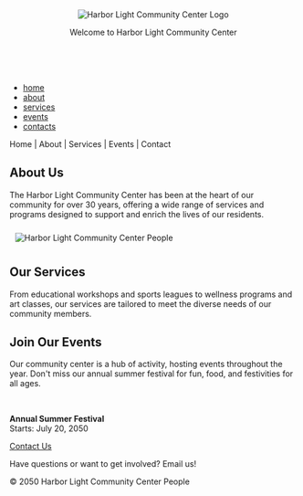 <!DOCTYPE html> 
<html> 
<head> 
<title>Harbor Light Community Center</title> 
</head>

<style>
    .center-and-space-content{
        text-align: center;
        padding: 10px;
    }

    body {
        font: Arial, sans-serif;
    }
</style>

<body> 
<header>
<div class="center-and-space-content"> 
<img src="https://edube.org/uploads/media/default/0001/04/logo.jpg" alt="Harbor Light Community Center Logo"> 
<p>Welcome to Harbor Light Community Center</p>
</div> 
 </header>

 <nav role="navigation">
 <ul>
    <li> <a href="#home">home</a></li>
    <li> <a href="#about">about</a></li>
    <li> <a href="#services">services</a></li>
    <li> <a href="#events">events</a></li>
    <li> <a href="#contact">contacts</a></li>
 </ul>
</nav>
<div> 
Home | About | Services | Events | Contact

</div>
<div class="banner"> 
<img aria-hidden="true" src="https://edube.org/uploads/media/default/0001/04/decorative-banner.jpg" 
alt=""> 
</div> 
<main>
<section id="about">
<h2>About Us</h2> 
<p>The Harbor Light Community Center has been at the heart of our community for over 
30 years, offering a wide range of services and programs designed to support and enrich the lives 
of our residents.</p> 
<p><img src="https://edube.org/uploads/media/default/0001/04/community-center.jpg" 
hspace="10" vspace="10" alt="Harbor Light Community Center People"></p> 
</section> 
<section id="services"> 
<h2>Our Services</h2> 
<p>From educational workshops and sports leagues to wellness programs and art classes, 
our services are tailored to meet the diverse needs of our community members.</p> 
</section> 
<section id="events"> 
<h2>Join Our Events</h2> 
<p>Our community center is a hub of activity, hosting events throughout the year. Don't 
miss our annual summer festival for fun, food, and festivities for all ages.</p>
</section>
</main>
<br>
<section itemscope itemtype="http://schema.org/Event">
<p itemprop="description"><strong>Annual Summer Festival</strong><br> 
<time itemprop="startDate" datetime="2050-07-20">Starts: July 20, 2050</time></p>
</section>
</div> 
<footer> 
<a href="mailto:info@harborlight.com" id="contact">Contact Us</a>
<p>Have questions or want to get involved? Email us!</p> 
</footer> 
<p>© 2050 Harbor Light Community Center People</p>
</body> 
</html>
